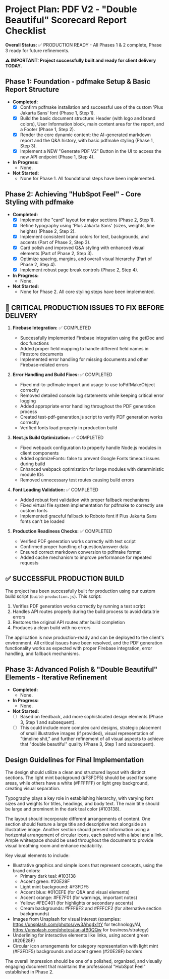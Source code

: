 # Project Plan: PDF V2 - "Double Beautiful" Scorecard Report Checklist

**Overall Status:** ✅ PRODUCTION READY - All Phases 1 & 2 complete, Phase 3 ready for future refinements.

**⚠️ IMPORTANT: Project successfully built and ready for client delivery TODAY.**

## Phase 1: Foundation - pdfmake Setup & Basic Report Structure

*   **Completed:**
    *   [x] Confirm pdfmake installation and successful use of the custom 'Plus Jakarta Sans' font (Phase 1, Step 1).
    *   [x] Build the basic document structure: Header (with logo and brand colors), User Information block, main content area for the report, and a Footer (Phase 1, Step 2).
    *   [x] Render the core dynamic content: the AI-generated markdown report and the Q&A history, with basic pdfmake styling (Phase 1, Step 3).
    *   [x] Implement a NEW "Generate PDF V2" Button in the UI to access the new API endpoint (Phase 1, Step 4).
*   **In Progress:**
    *   None.
*   **Not Started:**
    *   None for Phase 1. All foundational steps have been implemented.

## Phase 2: Achieving "HubSpot Feel" - Core Styling with pdfmake

*   **Completed:**
    *   [x] Implement the "card" layout for major sections (Phase 2, Step 1).
    *   [x] Refine typography using 'Plus Jakarta Sans' (sizes, weights, line heights) (Phase 2, Step 2).
    *   [x] Implement consistent brand colors for text, backgrounds, and accents (Part of Phase 2, Step 3).
    *   [x] Card polish and improved Q&A styling with enhanced visual elements (Part of Phase 2, Step 3).
    *   [x] Optimize spacing, margins, and overall visual hierarchy (Part of Phase 2, Step 4).
    *   [x] Implement robust page break controls (Phase 2, Step 4).
*   **In Progress:**
    *   None.
*   **Not Started:**
    *   None for Phase 2. All core styling steps have been implemented.

## 🚨 CRITICAL PRODUCTION ISSUES TO FIX BEFORE DELIVERY

1. **Firebase Integration:** ✅ COMPLETED
   - Successfully implemented Firebase integration using the getDoc and doc functions
   - Added proper field mapping to handle different field names in Firestore documents
   - Implemented error handling for missing documents and other Firebase-related errors

2. **Error Handling and Build Fixes:** ✅ COMPLETED
   - Fixed md-to-pdfmake import and usage to use toPdfMakeObject correctly
   - Removed detailed console.log statements while keeping critical error logging
   - Added appropriate error handling throughout the PDF generation process
   - Created test-pdf-generation.js script to verify PDF generation works correctly
   - Verified fonts load properly in production build

3. **Next.js Build Optimization:** ✅ COMPLETED
   - Fixed webpack configuration to properly handle Node.js modules in client components
   - Added optimizeFonts: false to prevent Google Fonts timeout issues during build
   - Enhanced webpack optimization for large modules with deterministic module IDs
   - Removed unnecessary test routes causing build errors

4. **Font Loading Validation:** ✅ COMPLETED
   - Added robust font validation with proper fallback mechanisms
   - Fixed virtual file system implementation for pdfmake to correctly use custom fonts
   - Implemented graceful fallback to Roboto font if Plus Jakarta Sans fonts can't be loaded

5. **Production Readiness Checks:** ✅ COMPLETED
   - Verified PDF generation works correctly with test script
   - Confirmed proper handling of question/answer data
   - Ensured correct markdown conversion to pdfmake format
   - Added cache mechanism to improve performance for repeated requests

## ✅ SUCCESSFUL PRODUCTION BUILD

The project has been successfully built for production using our custom build script (`build-production.js`). This script:

1. Verifies PDF generation works correctly by running a test script
2. Handles API routes properly during the build process to avoid data.trie errors
3. Restores the original API routes after build completion
4. Produces a clean build with no errors

The application is now production-ready and can be deployed to the client's environment. All critical issues have been resolved, and the PDF generation functionality works as expected with proper Firebase integration, error handling, and fallback mechanisms.

## Phase 3: Advanced Polish & "Double Beautiful" Elements - Iterative Refinement

*   **Completed:**
    *   None.
*   **In Progress:**
    *   None.
*   **Not Started:**
    *   [ ] Based on feedback, add more sophisticated design elements (Phase 3, Step 1 and subsequent).
    *   [ ] This could include more complex card designs, strategic placement of small illustrative images (if provided), visual representation of "timeline shit," and further refinement of all visual aspects to achieve that "double beautiful" quality (Phase 3, Step 1 and subsequent).

## Design Guidelines for Final Implementation

The design should utilize a clean and structured layout with distinct sections. The light mint background (#F3FDF5) should be used for some areas, while others have a white (#FFFFFF) or light grey background, creating visual separation.

Typography plays a key role in establishing hierarchy, with varying font sizes and weights for titles, headings, and body text. The main title should be large and prominent in the dark teal color (#103138).

The layout should incorporate different arrangements of content. One section should feature a large title and descriptive text alongside an illustrative image. Another section should present information using a horizontal arrangement of circular icons, each paired with a label and a link. Ample whitespace should be used throughout the document to provide visual breathing room and enhance readability.

Key visual elements to include:
* Illustrative graphics and simple icons that represent concepts, using the brand colors:
  * Primary dark teal: #103138
  * Accent green: #20E28F
  * Light mint background: #F3FDF5
  * Accent blue: #01CEFE (for Q&A and visual elements)
  * Accent orange: #FE7F01 (for warnings, important notes)
  * Yellow: #FEC401 (for highlights or secondary accents)
  * Cream backgrounds: #FFF9F2 and #FFFCF2 (for alternative section backgrounds)
* Images from Unsplash for visual interest (examples: https://unsplash.com/photos/vw3Ahg4x1tY for technology/AI, https://unsplash.com/photos/iar-afB0QQw for business/strategy)
* Underlining for interactive elements like links, using accent green (#20E28F)
* Circular icon arrangements for category representation with light mint (#F3FDF5) backgrounds and accent green (#20E28F) borders

The overall impression should be one of a polished, organized, and visually engaging document that maintains the professional "HubSpot Feel" established in Phase 2.

